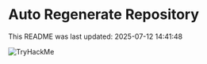 # Auto Regenerate Repository

This README was last updated: 2025-07-12 14:41:48

 ![TryHackMe](https://tryhackme.com/badge/533634)